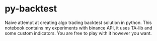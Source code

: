 # py-backtest
Naive attempt at creating algo trading backtest solution in python.
This notebook contains my experiments with binance API, it uses TA-lib and some custom indicators. You are free to play with it however you want.
